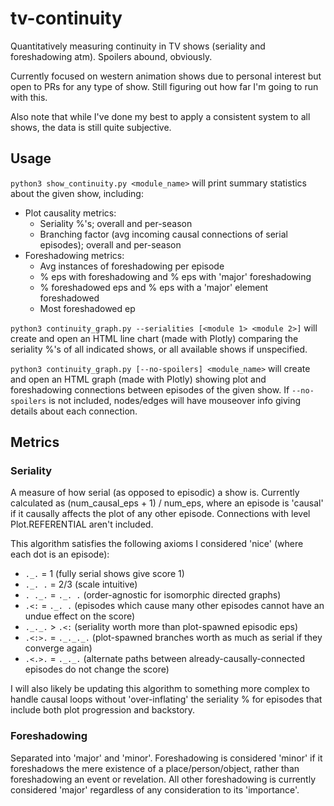 # tv-continuity
Quantitatively measuring continuity in TV shows (seriality and foreshadowing atm). Spoilers abound, obviously.

Currently focused on western animation shows due to personal interest but open to PRs for any type of show.
Still figuring out how far I'm going to run with this.

Also note that while I've done my best to apply a consistent system to all shows, the data is still quite subjective.

## Usage
`python3 show_continuity.py <module_name>`
will print summary statistics about the given show, including:
* Plot causality metrics:
    * Seriality %'s; overall and per-season
    * Branching factor (avg incoming causal connections of serial episodes); overall and per-season
* Foreshadowing metrics:
    * Avg instances of foreshadowing per episode
    * % eps with foreshadowing and % eps with 'major' foreshadowing
    * % foreshadowed eps and % eps with a 'major' element foreshadowed
    * Most foreshadowed ep
    
`python3 continuity_graph.py --serialities [<module 1> <module 2>]`
will create and open an HTML line chart (made with Plotly) comparing the seriality %'s of all
indicated shows, or all available shows if unspecified.

`python3 continuity_graph.py [--no-spoilers] <module_name>`
will create and open an HTML graph (made with Plotly) showing plot and foreshadowing connections
between episodes of the given show. If `--no-spoilers` is not included, nodes/edges will have
mouseover info giving details about each connection.

## Metrics
### Seriality
A measure of how serial (as opposed to episodic) a show is.
Currently calculated as (num_causal_eps + 1) / num_eps, where an episode is 'causal' if it causally 
affects the plot of any other episode. Connections with level Plot.REFERENTIAL aren't included.

This algorithm satisfies the following axioms I considered 'nice' (where each dot is an episode):
* `._.` = 1           (fully serial shows give score 1)
* `._. .` = 2/3       (scale intuitive)
* `. ._.` = `._. .`     (order-agnostic for isomorphic directed graphs)
* `.<:` = `._. .`     (episodes which cause many other episodes cannot have an undue effect on the score)
* `._._.` > `.<:`     (seriality worth more than plot-spawned episodic eps)
* `.<:>.` = `._._._.` (plot-spawned branches worth as much as serial if they converge again)
* `.<.>.` = `._._.`   (alternate paths between already-causally-connected episodes do not change the score)

I will also likely be updating this algorithm to something more complex to handle causal loops without
'over-inflating' the seriality % for episodes that include both plot progression and backstory.

### Foreshadowing
Separated into 'major' and 'minor'. Foreshadowing is considered 'minor' if it foreshadows the
mere existence of a place/person/object, rather than foreshadowing an event or revelation.
All other foreshadowing is currently considered 'major' regardless of any consideration to its
'importance'.
